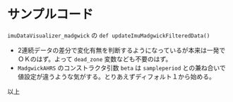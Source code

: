 # サンプルコード

`imuDataVisualizer_madgwick` の `def updateImuMadgwickFilteredData()`

* 2連続データの差分で変化有無を判断するようになっているが本来は一発でＯＫのはず。よって `dead_zone` 変数なども不要のはず。
* `MadgwickAHRS` のコンストラクタ引数 `beta` は `sampleperiod` との兼ね合いで値設定が違うような気がする。とりあえずディフォルト１から始める。

以上
